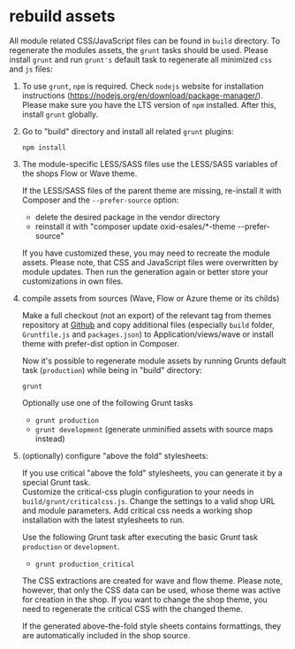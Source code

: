 # rebuild assets

All module related CSS/JavaScript files can be found in ``build`` directory. To 
regenerate the modules assets, the ``grunt`` tasks should be used. Please 
install ``grunt`` and run ``grunt's`` default task to regenerate all minimized 
``css`` and ``js`` files:

1. To use `grunt`, `npm` is required. Check ``nodejs`` website for 
   installation instructions (https://nodejs.org/en/download/package-manager/). 
   Please make sure you have the LTS version of `npm` installed. 
   After this, install ``grunt`` globally. 

2. Go to "build" directory and install all related `grunt` plugins:

	```
    npm install
    ```

3. The module-specific LESS/SASS files use the LESS/SASS variables of the shops 
   Flow or Wave theme. 
   
   If the LESS/SASS files of the parent theme are missing, re-install it with Composer 
   and the `--prefer-source` option:

   - delete the desired package in the vendor directory
   - reinstall it with "composer update oxid-esales/*-theme --prefer-source"
   
   If you have customized these, you may need to recreate the 
   module assets. Please note, that CSS and JavaScript files were overwritten by module 
   updates. Then run the generation again or better store your customizations in own files.

4. compile assets from sources (Wave, Flow or Azure theme or its childs)

    Make a full checkout (not an export) of the relevant tag from themes repository at [Github](https://github.com/OXID-eSales/) 
    and copy additional files (especially `build` folder, `Gruntfile.js` and `packages.json`) to 
    Application/views/wave or install theme with prefer-dist option in Composer.

    Now it's possible to regenerate module assets by running Grunts default
    task (`production`) while being in "build" directory:

    ```
    grunt
    ```

    Optionally use one of the following Grunt tasks
    - `grunt production`
    - `grunt development` (generate unminified assets with source maps instead)

5. (optionally) configure "above the fold" stylesheets:

    If you use critical "above the fold" stylesheets, you can generate it by a special Grunt task.  
    Customize the critical-css plugin configuration to your needs in 
    `build/grunt/criticalcss.js`. Change the settings to a valid shop URL and module parameters. Add critical css 
    needs a working shop installation with the latest stylesheets to run.
    
    Use the following Grunt task after executing the basic Grunt task `production` or `development`.
    - `grunt production_critical`
    
    The CSS extractions are created for wave and flow theme. Please note, however, 
    that only the CSS  data can be used, whose theme was active for creation in the shop. If you want 
    to change the shop theme, you need to regenerate the critical CSS with the changed theme.
    
    If the generated above-the-fold style sheets contains formattings, they are 
    automatically included in the shop source.
